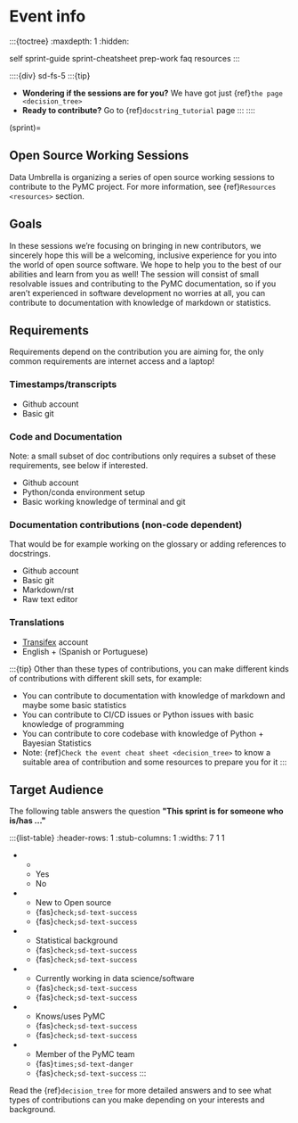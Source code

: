 # Event info

:::{toctree}
:maxdepth: 1
:hidden:

self
sprint-guide
sprint-cheatsheet
prep-work
faq
resources
:::

::::{div} sd-fs-5
:::{tip}
* **Wondering if the sessions are for you?** We have got just {ref}`the page <decision_tree>`
* **Ready to contribute?** Go to {ref}`docstring_tutorial` page
:::
::::

(sprint)=
## Open Source Working Sessions

Data Umbrella is organizing a series of open source working sessions to contribute to the PyMC project. For more information, see {ref}`Resources <resources>` section.

## Goals

In these sessions we’re focusing on bringing in new contributors, we sincerely hope this will be a welcoming, inclusive experience for you into the world of open source software. We hope to help you to the best of our abilities and learn from you as well!
The session will consist of small resolvable issues and contributing to the PyMC documentation, so if you aren’t experienced in software development no worries at all, you can contribute to documentation with knowledge of markdown or statistics.

## Requirements

Requirements depend on the contribution you are aiming for, the only common requirements are internet access and a laptop!

### Timestamps/transcripts
* Github account
* Basic git

### Code and Documentation
Note: a small subset of doc contributions only requires a subset of these requirements, see below if interested.

* Github account
* Python/conda environment setup
* Basic working knowledge of terminal and git

### Documentation contributions (non-code dependent)
That would be for example working on the glossary or adding references to docstrings.

* Github account
* Basic git
* Markdown/rst
* Raw text editor

### Translations
* [Transifex](https://www.transifex.com) account
* English + (Spanish or Portuguese)

:::{tip}
Other than these types of contributions, you can make different kinds of contributions with different skill sets, for example:
  - You can contribute to documentation with knowledge of markdown and maybe some basic statistics
  - You can contribute to CI/CD issues or Python issues with basic knowledge of programming
  - You can contribute to core codebase with knowledge of Python + Bayesian Statistics
  - Note: {ref}`Check the event cheat sheet <decision_tree>` to know a suitable area of contribution and some resources to prepare you for it
:::

## Target Audience
The following table answers the question **"This sprint is for someone who is/has ..."**

:::{list-table}
:header-rows: 1
:stub-columns: 1
:widths: 7 1 1

* -
  - Yes
  - No
* - New to Open source
  - {fas}`check;sd-text-success`
  - {fas}`check;sd-text-success`
* - Statistical background
  - {fas}`check;sd-text-success`
  - {fas}`check;sd-text-success`
* - Currently working in data science/software
  - {fas}`check;sd-text-success`
  - {fas}`check;sd-text-success`
* - Knows/uses PyMC
  - {fas}`check;sd-text-success`
  - {fas}`check;sd-text-success`
* - Member of the PyMC team
  - {fas}`times;sd-text-danger`
  - {fas}`check;sd-text-success`
:::

Read the {ref}`decision_tree` for more detailed answers and to see
what types of contributions can you make depending on your interests and
background.
